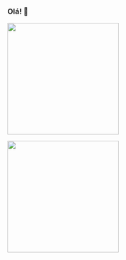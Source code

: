 ### Olá! 👋

<p align="left">
  <img width="250" src="http://33.media.tumblr.com/9399e5e1fa6f95c895a501b8226121bd/tumblr_nr4f0wy65q1updbngo1_250.gif">
</p>

<p align="left">
  <img width="250" src="[http://33.media.tumblr.com/9399e5e1fa6f95c895a501b8226121bd/tumblr_nr4f0wy65q1updbngo1_250.gif](https://www.google.com/url?sa=i&url=https%3A%2F%2Fbr.pinterest.com%2Fpin%2F699606123356853655%2F&psig=AOvVaw0OcqAP3mRwXHzpI_CKw9Ln&ust=1666272044945000&source=images&cd=vfe&ved=0CA0QjRxqFwoTCKjcjp2x7PoCFQAAAAAdAAAAABA1)">
</p>

<!--
<p align="right">
  <img height="180em" src="https://github-readme-stats.vercel.app/api/top-langs/?username=m7julia&layout=compact&langs_count=7&theme=dracula"/>
</p>-->

<!--
**m7julia/m7julia** is a ✨ _special_ ✨ repository because its `README.md` (this file) appears on your GitHub profile.

Here are some ideas to get you started:

- 🔭 I’m currently working on ...
- 🌱 I’m currently learning ...
- 👯 I’m looking to collaborate on ...
- 🤔 I’m looking for help with ...
- 💬 Ask me about ...
- 📫 How to reach me: ...
- 😄 Pronouns: ...
- ⚡ Fun fact: ...
-->
